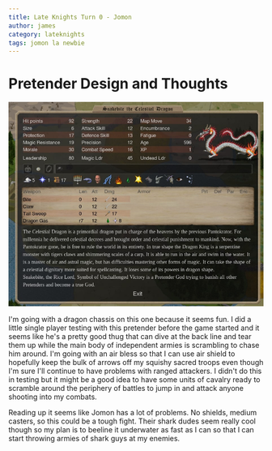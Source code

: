 ```yaml
---
title: Late Knights Turn 0 - Jomon
author: james
category: lateknights
tags: jomon la newbie
---
```

# Pretender Design and Thoughts

![Dragon God](/assets/images/jomon_00000.jpg)

I'm going with a dragon chassis on this one because it seems fun. I did a little single player testing with this pretender before the game started and it seems like he's a pretty good thug that can dive at the back line and tear them up while the main body of independent armies is scrambling to chase him around. I'm going with an air bless so that I can use air shield to hopefully keep the bulk of arrows off my squishy sacred troops even though I'm sure I'll continue to have problems with ranged attackers. I didn't do this in testing but it might be a good idea to have some units of cavalry ready to scramble around the periphery of battles to jump in and attack anyone shooting into my combats.

Reading up it seems like Jomon has a lot of problems. No shields, medium casters, so this could be a tough fight. Their shark dudes seem really cool though so my plan is to beeline it underwater as fast as I can so that I can start throwing armies of shark guys at my enemies.
